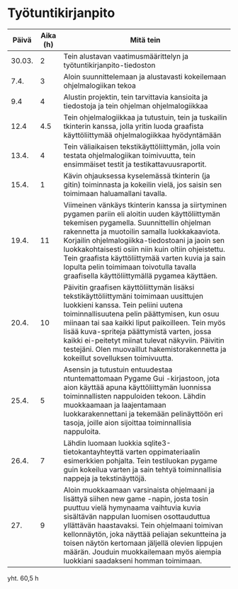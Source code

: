 # Työtuntikirjanpito

Päivä | Aika (h) | Mitä tein
------|----------|----------
30.03.| 2     | Tein alustavan vaatimusmäärittelyn ja työtuntikirjanpito-tiedoston
7.4.| 3 | Aloin suunnittelemaan ja alustavasti kokeilemaan ohjelmalogiikan tekoa
9.4| 4 | Alustin projektin, tein tarvittavia kansioita ja tiedostoja ja tein ohjelman ohjelmalogiikkaa
12.4|4.5| Tein ohjelmalogiikkaa ja tutustuin, tein ja tuskailin tkinterin kanssa, jolla yritin luoda graafista käyttöliittymää ohjelmalogiikkaa hyödyntämään
13.4.| 4 | Tein väliaikaisen tekstikäyttöliittymän, jolla voin testata ohjelmalogiikan toimivuutta, tein ensimmäiset testit ja testikattavuusraportit.
15.4.| 1 | Kävin ohjauksessa kyselemässä tkinterin (ja gitin) toiminnasta ja kokeilin vielä, jos saisin sen toimimaan haluamallani tavalla.
19.4.| 11| Viimeinen vänkäys tkinterin kanssa ja siirtyminen pygamen pariin eli aloitin uuden käyttöliittymän tekemisen pygamella. Suunnittellin ohjelman rakennetta ja muotoilin samalla luokkakaaviota. Korjailin ohjelmalogiikka-tiedostoani ja jaoin sen luokkakohtaisesti osiin niin kuin oltiin ohjeistettu. Tein graafista käyttöliittymää varten kuvia ja sain lopulta pelin toimimaan toivotulla tavalla graafisella käyttöliittymällä pygamea käyttäen.
20.4.|10|Päivitin graafisen käyttöliittymän lisäksi tekstikäyttöliittymäni toimimaan uusittujen luokkieni kanssa. Tein peliini uutena toiminnallisuutena pelin päättymisen, kun osuu miinaan tai saa kaikki liput paikoilleen. Tein myös lisää kuva-spriteja päättymistä varten, jossa kaikki ei-peitetyt miinat tulevat näkyviin. Päivitin testejäni. Olen muovaillut hakemistorakennetta ja kokeillut sovelluksen toimivuutta.
25.4.| 5 | Asensin ja tutustuin entuudestaa ntuntemattomaan Pygame Gui -kirjastoon, jota aion käyttää apuna käyttöliittymän luonnissa toiminnallisten nappuloiden tekoon. Lähdin muokkaamaan ja laajentamaan luokkarakennettani ja tekemään pelinäyttöön eri tasoja, joille aion sijoittaa toiminnallisia nappuloita.
26.4. | 7 | Lähdin luomaan luokkia sqlite3-tietokantayhteyttä varten oppimateriaalin esimerkkien pohjalta. Tein testiluokan pygame guin kokeilua varten ja sain tehtyä toiminnallisia nappeja ja tekstinäyttöjä.
27. | 9 | Aloin muokkaamaan varsinaista ohjelmaani ja lisättyä siihen new game -napin, josta tosin puuttuu vielä hymynaama vaihtuvia kuvia sisältävän nappulan luomisen osottauduttua yllättävän haastavaksi. Tein ohjelmaani toimivan kellonnäytön, joka näyttää peliajan sekuntteina ja toisen näytön kertomaan jäljellä olevien lippujen määrän. Jouduin muokkailemaan myös aiempia luokkiani saadakseni homman toimimaan.

yht. 60,5 h
